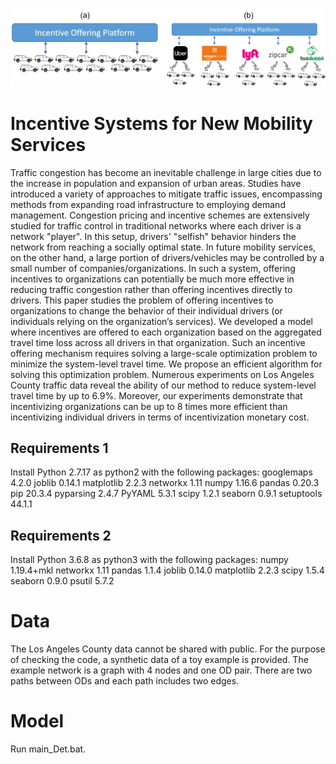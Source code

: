![organization-level](https://github.com/ghafeleb/Incentive_Systems_for_New_Mobility_Services/blob/main/images/incentiveOfferingPlatforms.png?raw=true)
# Incentive Systems for New Mobility Services
Traffic congestion has become an inevitable challenge in large cities due to the increase in population and expansion of urban areas. Studies have introduced a variety of approaches to mitigate traffic issues, encompassing methods from expanding road infrastructure to employing demand management. Congestion pricing and incentive schemes are extensively studied for traffic control in traditional networks where each driver is a network "player". In this setup, drivers' "selfish" behavior hinders the network from reaching a socially optimal state. In future mobility services, on the other hand, a large portion of drivers/vehicles may be controlled by a small number of companies/organizations. In such a system,  offering incentives to organizations can potentially be much more effective in reducing traffic congestion rather than offering incentives directly to drivers. This paper studies the problem of offering incentives to organizations to change the behavior of their individual drivers (or individuals relying on the organization’s services). We developed a model where incentives are offered to each organization based on the aggregated travel time loss across all drivers in that organization. Such an incentive offering mechanism requires solving a large-scale optimization problem to minimize the system-level travel time. We propose an efficient algorithm for solving this optimization problem. Numerous experiments on Los Angeles County traffic data reveal the ability of our method to reduce system-level travel time by up to 6.9%. Moreover, our experiments demonstrate that incentivizing organizations can be up to 8 times more efficient than incentivizing individual drivers in terms of incentivization monetary cost.


## Requirements 1
Install Python 2.7.17 as python2 with the following packages:
googlemaps                    4.2.0
joblib                        0.14.1
matplotlib                    2.2.3
networkx                      1.11
numpy                         1.16.6
pandas                        0.20.3
pip                           20.3.4
pyparsing                     2.4.7
PyYAML                        5.3.1
scipy                         1.2.1
seaborn                       0.9.1
setuptools                    44.1.1

## Requirements 2
Install Python 3.6.8 as python3 with the following packages:
numpy                 1.19.4+mkl
networkx              1.11
pandas                1.1.4
joblib                0.14.0
matplotlib            2.2.3
scipy                 1.5.4
seaborn               0.9.0
psutil                5.7.2

# Data
The Los Angeles County data cannot be shared with public. For the purpose of checking the code, a synthetic data of a toy example is provided. The example network is a graph with 4 nodes and one OD pair. There are two paths between ODs and each path includes two edges.

# Model
Run main_Det.bat. 
